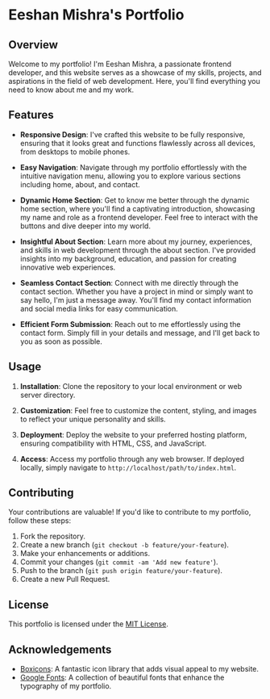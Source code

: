 # Eeshan Mishra's Portfolio

## Overview

Welcome to my portfolio! I'm Eeshan Mishra, a passionate frontend developer, and this website serves as a showcase of my skills, projects, and aspirations in the field of web development. Here, you'll find everything you need to know about me and my work.

## Features

- **Responsive Design**: I've crafted this website to be fully responsive, ensuring that it looks great and functions flawlessly across all devices, from desktops to mobile phones.

- **Easy Navigation**: Navigate through my portfolio effortlessly with the intuitive navigation menu, allowing you to explore various sections including home, about, and contact.

- **Dynamic Home Section**: Get to know me better through the dynamic home section, where you'll find a captivating introduction, showcasing my name and role as a frontend developer. Feel free to interact with the buttons and dive deeper into my world.

- **Insightful About Section**: Learn more about my journey, experiences, and skills in web development through the about section. I've provided insights into my background, education, and passion for creating innovative web experiences.

- **Seamless Contact Section**: Connect with me directly through the contact section. Whether you have a project in mind or simply want to say hello, I'm just a message away. You'll find my contact information and social media links for easy communication.

- **Efficient Form Submission**: Reach out to me effortlessly using the contact form. Simply fill in your details and message, and I'll get back to you as soon as possible.

## Usage

1. **Installation**: Clone the repository to your local environment or web server directory.

2. **Customization**: Feel free to customize the content, styling, and images to reflect your unique personality and skills.

3. **Deployment**: Deploy the website to your preferred hosting platform, ensuring compatibility with HTML, CSS, and JavaScript.

4. **Access**: Access my portfolio through any web browser. If deployed locally, simply navigate to `http://localhost/path/to/index.html`.

## Contributing

Your contributions are valuable! If you'd like to contribute to my portfolio, follow these steps:

1. Fork the repository.
2. Create a new branch (`git checkout -b feature/your-feature`).
3. Make your enhancements or additions.
4. Commit your changes (`git commit -am 'Add new feature'`).
5. Push to the branch (`git push origin feature/your-feature`).
6. Create a new Pull Request.

## License

This portfolio is licensed under the [MIT License](LICENSE).

## Acknowledgements

- [Boxicons](https://boxicons.com/): A fantastic icon library that adds visual appeal to my website.
- [Google Fonts](https://fonts.google.com/): A collection of beautiful fonts that enhance the typography of my portfolio.
